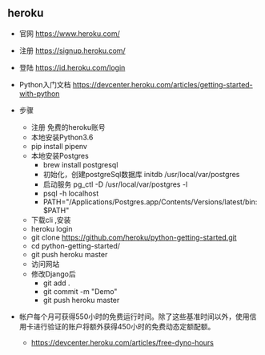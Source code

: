 ## heroku
- 官网 https://www.heroku.com/
- 注册 https://signup.heroku.com/
- 登陆 https://id.heroku.com/login
- Python入门文档 https://devcenter.heroku.com/articles/getting-started-with-python

- 步骤
    - 注册 免费的heroku账号
    - 本地安装Python3.6
    - pip install pipenv
    - 本地安装Postgres
        - brew install postgresql
        - 初始化，创建postgreSql数据库 initdb /usr/local/var/postgres
        - 启动服务 pg_ctl -D /usr/local/var/postgres -l
        - psql -h localhost
        - PATH="/Applications/Postgres.app/Contents/Versions/latest/bin:$PATH"
    - 下载cli ,安装
    - heroku login
    - git clone https://github.com/heroku/python-getting-started.git
    - cd python-getting-started/
    - git push heroku master
    - 访问网站
    - 修改Django后
        - git add .
        - git commit -m "Demo"
        - git push heroku master
- 帐户每个月可获得550小时的免费运行时间。除了这些基准时间以外，使用信用卡进行验证的账户将额外获得450小时的免费动态定额配额。
    - https://devcenter.heroku.com/articles/free-dyno-hours